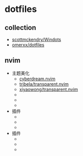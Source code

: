 # dotfiles

## collection

- [scottmckendry/Windots](https://github.com/scottmckendry/Windots)
- [omerxx/dotfiles](https://github.com/omerxx/dotfiles)

## nvim

- 主题美化
  - [cyberdream.nvim](https://github.com/scottmckendry/cyberdream.nvim)
  - [tribela/transparent.nvim](https://github.com/tribela/transparent.nvim)
  - [xiyaowong/transparent.nvim](https://github.com/xiyaowong/transparent.nvim)
  - []()
  - []()
  - []()
- 插件
  - []()
  - []()
  - []()
- 插件
  - []()
  - []()
  - []()
